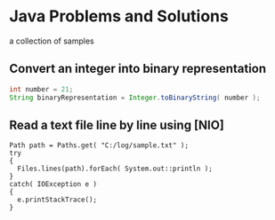 # Java Problems and Solutions
a collection of samples

## Convert an integer into binary representation
```java
int number = 21;
String binaryRepresentation = Integer.toBinaryString( number );
```

## Read a text file line by line using [NIO]
```
Path path = Paths.get( "C:/log/sample.txt" );
try
{
  Files.lines(path).forEach( System.out::println );
}
catch( IOException e )
{
  e.printStackTrace();
}
```

